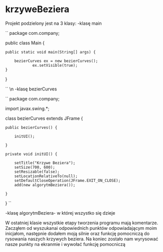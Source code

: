 # krzyweBeziera
Projekt podzielony jest na 3 klasy:
-klasę main

``
package com.company;

public class Main {

    public static void main(String[] args) {
    
        bezierCurves ex = new bezierCurves();
                ex.setVisible(true);
    }
}

``
\n
-klasę bezierCurves

``
package com.company;

import javax.swing.*;

class bezierCurves extends JFrame {

    public bezierCurves() {
    
        initUI();
        
    }
    
    private void initUI() {
    
        setTitle("Krzywe Beziera");
        setSize(700, 600);
        setResizable(false);
        setLocationRelativeTo(null);
        setDefaultCloseOperation(JFrame.EXIT_ON_CLOSE);
        add(new algorytmBeziera());
        
    }
}
``

-klasę algorytmBeziera- w której wszystko się dzieje

W ostatniej klasie wszystkie etapy tworzenia programu mają komentarze. Zacząłem od wyszukanai odpowiednich punktów odpowiadającym moim inicjałom, następnie dodałem moją silnie oraz funkcję pomocniczą do rysowania naszych krzywych beziera. Na koniec zostało nam wyrysować nasze punkty na ekranmie i wywołać funkcję pomocniczą
